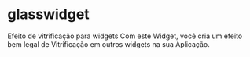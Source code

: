 # glasswidget
 Efeito de vitrificação para widgets
Com este Widget, você cria um efeito bem legal de Vitrificação em outros widgets na sua Aplicação.
